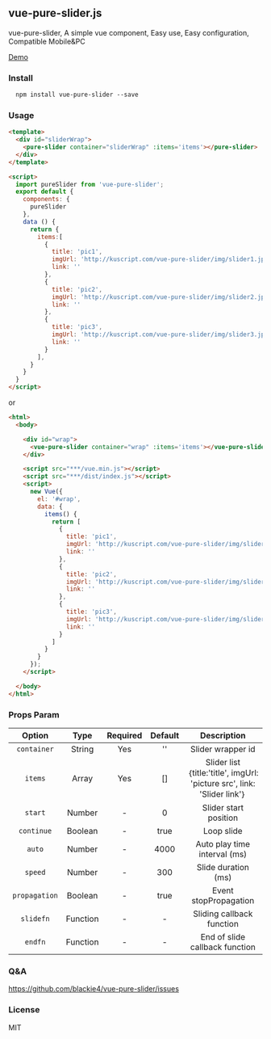 ## vue-pure-slider.js

vue-pure-slider, A simple vue component, Easy use, Easy configuration, Compatible Mobile&PC

[Demo](http://kuscript.com/vue-pure-slider/index.html)

### Install

```html
  npm install vue-pure-slider --save
```

### Usage

```html
<template>
  <div id="sliderWrap">
    <pure-slider container="sliderWrap" :items='items'></pure-slider>
  </div>
</template>

<script>
  import pureSlider from 'vue-pure-slider';
  export default {
    components: {
      pureSlider
    },
    data () {
      return {
        items:[
          {
            title: 'pic1',
            imgUrl: 'http://kuscript.com/vue-pure-slider/img/slider1.jpg',
            link: ''
          },
          {
            title: 'pic2',
            imgUrl: 'http://kuscript.com/vue-pure-slider/img/slider2.jpg',
            link: ''
          },
          {
            title: 'pic3',
            imgUrl: 'http://kuscript.com/vue-pure-slider/img/slider3.jpg',
            link: ''
          }
        ],
      }
    }
  }
</script>
```
or
```html
<html>
  <body>

    <div id="wrap">
      <vue-pure-slider container="wrap" :items='items'></vue-pure-slider>
    </div>

    <script src="***/vue.min.js"></script>
    <script src="***/dist/index.js"></script>
    <script>
      new Vue({
        el: '#wrap',
        data: {
          items() {
            return [
              {
                title: 'pic1',
                imgUrl: 'http://kuscript.com/vue-pure-slider/img/slider1.jpg',
                link: ''
              },
              {
                title: 'pic2',
                imgUrl: 'http://kuscript.com/vue-pure-slider/img/slider2.jpg',
                link: ''
              },
              {
                title: 'pic3',
                imgUrl: 'http://kuscript.com/vue-pure-slider/img/slider3.jpg',
                link: ''
              }
            ]
          }
        }
      });
    </script>

  </body>
</html>
```

### Props Param
<table width="100%">
  <thead>
    <tr>
      <th width="15%">Option</th>
      <th width="15%">Type</th>
      <th width="15%">Required</th>
      <th width="15%">Default</th>
      <th width="40%">Description</th>
    </tr>
  </thead>
  <tbody>
    <tr align="center">
      <td><code>container</code></td>
      <td>String</td>
      <td>Yes</td>
      <td>''</td>
      <td>Slider wrapper id</td>
    </tr>
    <tr align="center">
      <td><code>items</code></td>
      <td>Array</td>
      <td>Yes</td>
      <td>[]</td>
      <td>Slider list｛title:'title', imgUrl: 'picture src', link: 'Slider link'｝</td>
    </tr>
    <tr align="center">
      <td><code>start</code></td>
      <td>Number</td>
      <td>-</td>
      <td>0</td>
      <td>Slider start position</td>
    </tr>
    <tr align="center">
      <td><code>continue</code></td>
      <td>Boolean</td>
      <td>-</td>
      <td>true</td>
      <td>Loop slide</td>
    </tr>
    <tr align="center">
      <td><code>auto</code></td>
      <td>Number</td>
      <td>-</td>
      <td>4000</td>
      <td>Auto play time interval (ms)</td>
    </tr>
    <tr align="center">
      <td><code>speed</code></td>
      <td>Number</td>
      <td>-</td>
      <td>300</td>
      <td>Slide duration (ms)</td>
    </tr>
    <tr align="center">
      <td><code>propagation</code></td>
      <td>Boolean</td>
      <td>-</td>
      <td>true</td>
      <td>Event stopPropagation</td>
    </tr>
    <tr align="center">
      <td><code>slidefn</code></td>
      <td>Function</td>
      <td>-</td>
      <td>-</td>
      <td>Sliding callback function</td>
    </tr>
    <tr align="center">
      <td><code>endfn</code></td>
      <td>Function</td>
      <td>-</td>
      <td>-</td>
      <td>End of slide callback function</td>
    </tr>
  </tbody>
</table>

### Q&A
https://github.com/blackie4/vue-pure-slider/issues

### License
MIT
